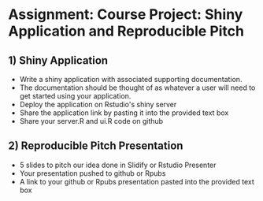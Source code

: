 # Assignment: Course Project: Shiny Application and Reproducible Pitch
## 1) Shiny Application

- Write a shiny application with associated supporting documentation. 
- The documentation should be thought of as whatever a user will need to get started using your application.
- Deploy the application on Rstudio's shiny server
- Share the application link by pasting it into the provided text box
- Share your server.R and ui.R code on github

## 2) Reproducible Pitch Presentation

- 5 slides to pitch our idea done in Slidify or Rstudio Presenter
- Your presentation pushed to github or Rpubs
- A link to your github or Rpubs presentation pasted into the provided text box

